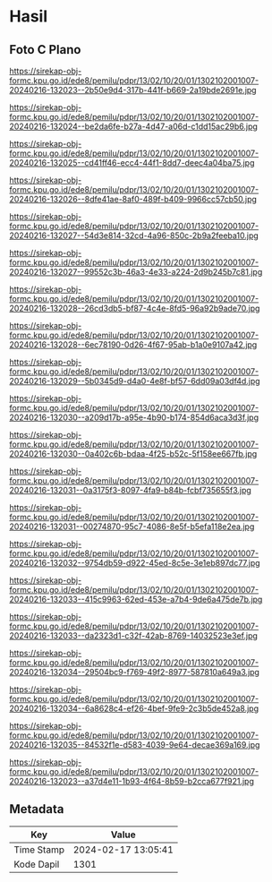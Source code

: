 # Hasil

## Foto C Plano

https://sirekap-obj-formc.kpu.go.id/ede8/pemilu/pdpr/13/02/10/20/01/1302102001007-20240216-132023--2b50e9d4-317b-441f-b669-2a19bde2691e.jpg

https://sirekap-obj-formc.kpu.go.id/ede8/pemilu/pdpr/13/02/10/20/01/1302102001007-20240216-132024--be2da6fe-b27a-4d47-a06d-c1dd15ac29b6.jpg

https://sirekap-obj-formc.kpu.go.id/ede8/pemilu/pdpr/13/02/10/20/01/1302102001007-20240216-132025--cd41ff46-ecc4-44f1-8dd7-deec4a04ba75.jpg

https://sirekap-obj-formc.kpu.go.id/ede8/pemilu/pdpr/13/02/10/20/01/1302102001007-20240216-132026--8dfe41ae-8af0-489f-b409-9966cc57cb50.jpg

https://sirekap-obj-formc.kpu.go.id/ede8/pemilu/pdpr/13/02/10/20/01/1302102001007-20240216-132027--54d3e814-32cd-4a96-850c-2b9a2feeba10.jpg

https://sirekap-obj-formc.kpu.go.id/ede8/pemilu/pdpr/13/02/10/20/01/1302102001007-20240216-132027--99552c3b-46a3-4e33-a224-2d9b245b7c81.jpg

https://sirekap-obj-formc.kpu.go.id/ede8/pemilu/pdpr/13/02/10/20/01/1302102001007-20240216-132028--26cd3db5-bf87-4c4e-8fd5-96a92b9ade70.jpg

https://sirekap-obj-formc.kpu.go.id/ede8/pemilu/pdpr/13/02/10/20/01/1302102001007-20240216-132028--6ec78190-0d26-4f67-95ab-b1a0e9107a42.jpg

https://sirekap-obj-formc.kpu.go.id/ede8/pemilu/pdpr/13/02/10/20/01/1302102001007-20240216-132029--5b0345d9-d4a0-4e8f-bf57-6dd09a03df4d.jpg

https://sirekap-obj-formc.kpu.go.id/ede8/pemilu/pdpr/13/02/10/20/01/1302102001007-20240216-132030--a209d17b-a95e-4b90-b174-854d6aca3d3f.jpg

https://sirekap-obj-formc.kpu.go.id/ede8/pemilu/pdpr/13/02/10/20/01/1302102001007-20240216-132030--0a402c6b-bdaa-4f25-b52c-5f158ee667fb.jpg

https://sirekap-obj-formc.kpu.go.id/ede8/pemilu/pdpr/13/02/10/20/01/1302102001007-20240216-132031--0a3175f3-8097-4fa9-b84b-fcbf735655f3.jpg

https://sirekap-obj-formc.kpu.go.id/ede8/pemilu/pdpr/13/02/10/20/01/1302102001007-20240216-132031--00274870-95c7-4086-8e5f-b5efa118e2ea.jpg

https://sirekap-obj-formc.kpu.go.id/ede8/pemilu/pdpr/13/02/10/20/01/1302102001007-20240216-132032--9754db59-d922-45ed-8c5e-3e1eb897dc77.jpg

https://sirekap-obj-formc.kpu.go.id/ede8/pemilu/pdpr/13/02/10/20/01/1302102001007-20240216-132033--415c9963-62ed-453e-a7b4-9de6a475de7b.jpg

https://sirekap-obj-formc.kpu.go.id/ede8/pemilu/pdpr/13/02/10/20/01/1302102001007-20240216-132033--da2323d1-c32f-42ab-8769-14032523e3ef.jpg

https://sirekap-obj-formc.kpu.go.id/ede8/pemilu/pdpr/13/02/10/20/01/1302102001007-20240216-132034--29504bc9-f769-49f2-8977-587810a649a3.jpg

https://sirekap-obj-formc.kpu.go.id/ede8/pemilu/pdpr/13/02/10/20/01/1302102001007-20240216-132034--6a8628c4-ef26-4bef-9fe9-2c3b5de452a8.jpg

https://sirekap-obj-formc.kpu.go.id/ede8/pemilu/pdpr/13/02/10/20/01/1302102001007-20240216-132035--84532f1e-d583-4039-9e64-decae369a169.jpg

https://sirekap-obj-formc.kpu.go.id/ede8/pemilu/pdpr/13/02/10/20/01/1302102001007-20240216-132023--a37d4e11-1b93-4f64-8b59-b2cca677f921.jpg


## Metadata

| Key        | Value               |
| ---------- | ------------------- |
| Time Stamp | 2024-02-17 13:05:41 |
| Kode Dapil | 1301                |



